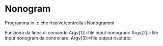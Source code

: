 # Nonogram
Programma in .c che risolve/controlla i Nonogrammi

Funziona da linea di comando Argv[1]:=file input nonogram: Argv[2]:=file input nonogram da controllare: Argv[3]:=file output risultato:
